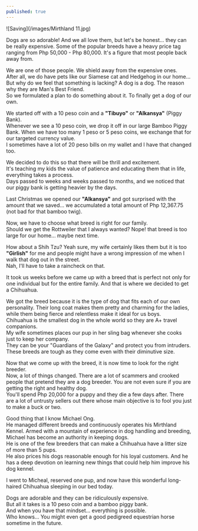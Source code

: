 ```yaml
---
published: true
---
```

![Saving](/images/Mirthland 11.jpg)

Dogs are so adorable! And we all love them, but let's be honest... they can be really expensive. Some of the popular breeds have a heavy price tag ranging from Php 50,000 - Php 80,000. 
It's a figure that most people back away from.

We are one of those people. We shield away from the expensive ones.   
After all, we do have pets like our Siamese cat and Hedgehog in our home... But why do we feel that something is lacking? A dog is a dog. The reason why they are Man's Best Friend.   
So we formulated a plan to do something about it. To finally get a dog of our own. 

We started off with a 10 peso coin and a **"Tibuyo"** or **"Alkansya"** (Piggy Bank).   
Whenever we see a 10 peso coin, we drop it off in our large Bamboo Piggy Bank. 
When we have too many 1 peso or 5 peso coins, we exchange that for our targeted currency value.   
I sometimes have a lot of 20 peso bills on my wallet and I have that changed too.

We decided to do this so that there will be thrill and excitement.   
It's teaching my kids the value of patience and educating them that in life, everything takes a process.   
Days passed to weeks and weeks passed to months, and we noticed that our piggy bank is getting heavier by the days.

Last Christmas we opened our **"Alkansya"** and got surprised with the amount that we saved... we accumulated a total amount of Php 12,367.75 (not bad for that bamboo twig).

Now, we have to choose what breed is right for our family.   
Should we get the Rottweiler that I always wanted? Nope! that breed is too large for our home... maybe next time.

How about a Shih Tzu? Yeah sure, my wife certainly likes them but it is too **"Girlish"** for me and people might have a wrong impression of me when I walk that dog out in the street.   
Nah, I'll have to take a raincheck on that.

It took us weeks before we came up with a breed that is perfect not only for one individual but for the entire family. And that is where we decided to get a Chihuahua. 

We got the breed because it is the type of dog that fits each of our own personality. Their long coat makes them pretty and charming for the ladies, while them being fierce and relentless make it ideal for us boys.   
Chihuahua is the smallest dog in the whole world so they are A+ travel companions.   
My wife sometimes places our pup in her sling bag whenever she cooks just to keep her company.   
They can be your "Guardians of the Galaxy" and protect you from intruders. These breeds are tough as they come even with their diminutive size.

Now that we come up with the breed, it is now time to look for the right breeder.   
Now, a lot of things changed. There are a lot of scammers and crooked people that pretend they are a dog breeder. You are not even sure if you are getting the right and healthy dog.   
You'll spend Php 20,000 for a puppy and they die a few days after. There are a lot of untrusty sellers out there whose main objective is to fool you just to make a buck or two.

Good thing that I know Michael Ong.   
He managed different breeds and continuously operates his Mirthland Kennel. Armed with a mountain of experience in dog handling and breeding, Michael has become an authority in keeping dogs.   
He is one of the few breeders that can make a Chihuahua have a litter size of more than 5 pups.   
He also prices his dogs reasonable enough for his loyal customers. And he has a deep devotion on learning new things that could help him improve his dog kennel.

I went to Micheal, reserved one pup, and now have this wonderful long-haired Chihuahua sleeping in our bed today.

Dogs are adorable and they can be ridiculously expensive.   
But all it takes is a 10 peso coin and a bamboo piggy bank.   
And when you have that mindset... everything is possible.   
Who knows... You might even get a good pedigreed equestrian horse sometime in the future.



